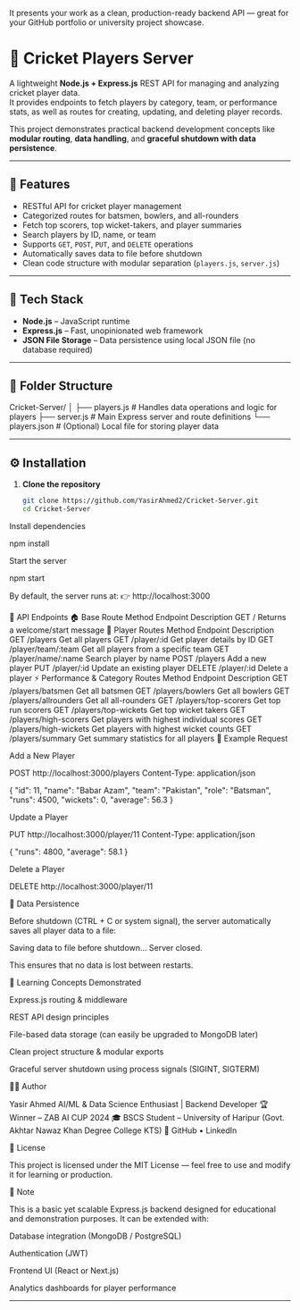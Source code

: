 It presents your work as a clean, production-ready backend API — great for your GitHub portfolio or university project showcase.

# 🏏 Cricket Players Server

A lightweight **Node.js + Express.js** REST API for managing and analyzing cricket player data.  
It provides endpoints to fetch players by category, team, or performance stats, as well as routes for creating, updating, and deleting player records.  

This project demonstrates practical backend development concepts like **modular routing**, **data handling**, and **graceful shutdown with data persistence**.

---

## 🚀 Features
- RESTful API for cricket player management  
- Categorized routes for batsmen, bowlers, and all-rounders  
- Fetch top scorers, top wicket-takers, and player summaries  
- Search players by ID, name, or team  
- Supports `GET`, `POST`, `PUT`, and `DELETE` operations  
- Automatically saves data to file before shutdown  
- Clean code structure with modular separation (`players.js`, `server.js`)  

---

## 🧠 Tech Stack
- **Node.js** – JavaScript runtime  
- **Express.js** – Fast, unopinionated web framework  
- **JSON File Storage** – Data persistence using local JSON file (no database required)  

---

## 📁 Folder Structure


Cricket-Server/
│
├── players.js # Handles data operations and logic for players
├── server.js # Main Express server and route definitions
└── players.json # (Optional) Local file for storing player data


---

## ⚙️ Installation

1. **Clone the repository**
   ```bash
   git clone https://github.com/YasirAhmed2/Cricket-Server.git
   cd Cricket-Server


Install dependencies

npm install


Start the server

npm start


By default, the server runs at:
👉 http://localhost:3000

🔗 API Endpoints
🏠 Base Route
Method	Endpoint	Description
GET	/	Returns a welcome/start message
👥 Player Routes
Method	Endpoint	Description
GET	/players	Get all players
GET	/player/:id	Get player details by ID
GET	/player/team/:team	Get all players from a specific team
GET	/player/name/:name	Search player by name
POST	/players	Add a new player
PUT	/player/:id	Update an existing player
DELETE	/player/:id	Delete a player
⚡ Performance & Category Routes
Method	Endpoint	Description
GET	/players/batsmen	Get all batsmen
GET	/players/bowlers	Get all bowlers
GET	/players/allrounders	Get all all-rounders
GET	/players/top-scorers	Get top run scorers
GET	/players/top-wickets	Get top wicket takers
GET	/players/high-scorers	Get players with highest individual scores
GET	/players/high-wickets	Get players with highest wicket counts
GET	/players/summary	Get summary statistics for all players
🧩 Example Request

Add a New Player

POST http://localhost:3000/players
Content-Type: application/json

{
  "id": 11,
  "name": "Babar Azam",
  "team": "Pakistan",
  "role": "Batsman",
  "runs": 4500,
  "wickets": 0,
  "average": 56.3
}


Update a Player

PUT http://localhost:3000/player/11
Content-Type: application/json

{
  "runs": 4800,
  "average": 58.1
}


Delete a Player

DELETE http://localhost:3000/player/11

💾 Data Persistence

Before shutdown (CTRL + C or system signal), the server automatically saves all player data to a file:

Saving data to file before shutdown...
Server closed.


This ensures that no data is lost between restarts.

🧠 Learning Concepts Demonstrated

Express.js routing & middleware

REST API design principles

File-based data storage (can easily be upgraded to MongoDB later)

Clean project structure & modular exports

Graceful server shutdown using process signals (SIGINT, SIGTERM)

🧑‍💻 Author

Yasir Ahmed
AI/ML & Data Science Enthusiast | Backend Developer
🏆 Winner – ZAB AI CUP 2024
🎓 BSCS Student – University of Haripur (Govt. Akhtar Nawaz Khan Degree College KTS)
🔗 GitHub
 • LinkedIn

📜 License

This project is licensed under the MIT License — feel free to use and modify it for learning or production.

💬 Note

This is a basic yet scalable Express.js backend designed for educational and demonstration purposes.
It can be extended with:

Database integration (MongoDB / PostgreSQL)

Authentication (JWT)

Frontend UI (React or Next.js)

Analytics dashboards for player performance


---


